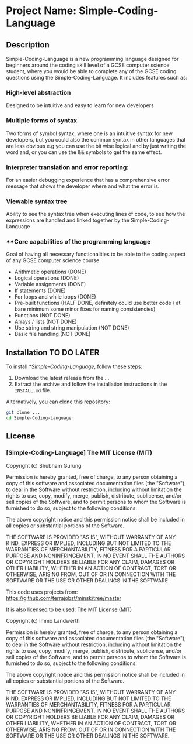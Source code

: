 # Project Name: Simple-Coding-Language

## Description

Simple-Coding-Language is a new programming language designed for beginners around the coding skill level of a GCSE computer science
student, where you would be able to complete any of the GCSE coding questions using the Simple-Coding-Language.
It includes features such as:

### **High-level abstraction**
Designed to be intuitive and easy to learn for new developers

### **Multiple forms of syntax**
Two forms of symbol syntax, where one is an intuitive syntax for new developers, but you could also the common syntax in other
languages that are less obvious e.g you can use the bit wise logical and by just writing the word and, or you can use the &&
symbols to get the same effect.

### **Interpreter translation and error reporting**:
For an easier debugging experience that has a comprehensive error message that shows the developer where and what the error is.

### **Viewable syntax tree**
Ability to see the syntax tree when executing lines of code, to see how the expressions are handled and linked together by the
Simple-Coding-Language

### **Core capabilities of the programming language
Goal of having all necessary functionalities to be able to the coding aspect of any GCSE computer science course
- Arithmetic operations (DONE)
- Logical operations (DONE)
- Variable assignments (DONE)
- If statements (DONE)
- For loops and while loops (DONE)
- Pre-built functions (HALF DONE, definitely could use better code / at bare minimum some minor fixes for naming consistencies)
- Functions (NOT DONE)
- Arrays / lists (NOT DONE)
- Use string and string manipulation (NOT DONE)
- Basic file handling (NOT DONE)


## Installation TO DO LATER

To install **Simple-Coding-Language*, follow these steps:

1. Download the latest release from the ...
2. Extract the archive and follow the installation instructions in the `INSTALL.md` file.

Alternatively, you can clone this repository:

```bash
git clone ...
cd Simple-Coding-Language
```

## License

### [Simple-Coding-Language] The MIT License (MIT)

Copyright (c) Shubham Gurung

Permission is hereby granted, free of charge, to any person obtaining a copy
of this software and associated documentation files (the "Software"), to deal
in the Software without restriction, including without limitation the rights
to use, copy, modify, merge, publish, distribute, sublicense, and/or sell
copies of the Software, and to permit persons to whom the Software is
furnished to do so, subject to the following conditions:

The above copyright notice and this permission notice shall be included in
all copies or substantial portions of the Software.

THE SOFTWARE IS PROVIDED "AS IS", WITHOUT WARRANTY OF ANY KIND, EXPRESS OR
IMPLIED, INCLUDING BUT NOT LIMITED TO THE WARRANTIES OF MERCHANTABILITY,
FITNESS FOR A PARTICULAR PURPOSE AND NONINFRINGEMENT. IN NO EVENT SHALL THE
AUTHORS OR COPYRIGHT HOLDERS BE LIABLE FOR ANY CLAIM, DAMAGES OR OTHER
LIABILITY, WHETHER IN AN ACTION OF CONTRACT, TORT OR OTHERWISE, ARISING FROM,
OUT OF OR IN CONNECTION WITH THE SOFTWARE OR THE USE OR OTHER DEALINGS IN
THE SOFTWARE.

This code uses projects from: https://github.com/terrajobst/minsk/tree/master

It is also licensed to be used:
The MIT License (MIT)

Copyright (c) Immo Landwerth

Permission is hereby granted, free of charge, to any person obtaining a copy
of this software and associated documentation files (the "Software"), to deal
in the Software without restriction, including without limitation the rights
to use, copy, modify, merge, publish, distribute, sublicense, and/or sell
copies of the Software, and to permit persons to whom the Software is
furnished to do so, subject to the following conditions:

The above copyright notice and this permission notice shall be included in
all copies or substantial portions of the Software.

THE SOFTWARE IS PROVIDED "AS IS", WITHOUT WARRANTY OF ANY KIND, EXPRESS OR
IMPLIED, INCLUDING BUT NOT LIMITED TO THE WARRANTIES OF MERCHANTABILITY,
FITNESS FOR A PARTICULAR PURPOSE AND NONINFRINGEMENT. IN NO EVENT SHALL THE
AUTHORS OR COPYRIGHT HOLDERS BE LIABLE FOR ANY CLAIM, DAMAGES OR OTHER
LIABILITY, WHETHER IN AN ACTION OF CONTRACT, TORT OR OTHERWISE, ARISING FROM,
OUT OF OR IN CONNECTION WITH THE SOFTWARE OR THE USE OR OTHER DEALINGS IN
THE SOFTWARE.
